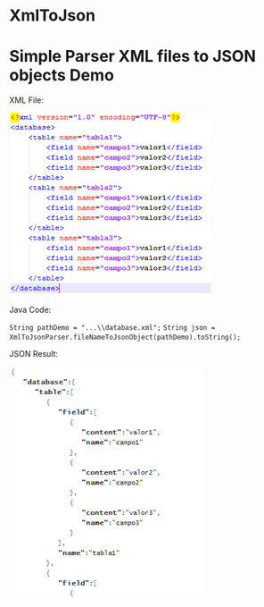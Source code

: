 XmlToJson
=========
Simple Parser XML files to JSON objects
Demo
====
XML File:

![Alt text](/src/main/java/test/xml.PNG)

Java Code:

`String pathDemo = "...\\database.xml";`
`String json = XmlToJsonParser.fileNameToJsonObject(pathDemo).toString();  `

JSON Result:

![Alt text](/src/main/java/test/json.PNG)

